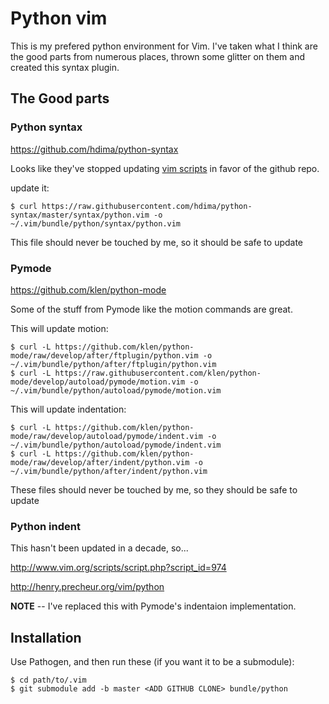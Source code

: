 # Python vim

This is my prefered python environment for Vim. I've taken what I think are the good parts from numerous places, thrown some glitter on them and created this syntax plugin.

## The Good parts

### Python syntax

https://github.com/hdima/python-syntax

Looks like they've stopped updating [vim scripts](http://www.vim.org/scripts/script.php?script_id=790) in favor of the github repo. 

update it:

    $ curl https://raw.githubusercontent.com/hdima/python-syntax/master/syntax/python.vim -o ~/.vim/bundle/python/syntax/python.vim

This file should never be touched by me, so it should be safe to update


### Pymode

https://github.com/klen/python-mode

Some of the stuff from Pymode like the motion commands are great.

This will update motion:

    $ curl -L https://github.com/klen/python-mode/raw/develop/after/ftplugin/python.vim -o ~/.vim/bundle/python/after/ftplugin/python.vim
    $ curl -L https://raw.githubusercontent.com/klen/python-mode/develop/autoload/pymode/motion.vim -o ~/.vim/bundle/python/autoload/pymode/motion.vim

This will update indentation:

    $ curl -L https://github.com/klen/python-mode/raw/develop/autoload/pymode/indent.vim -o ~/.vim/bundle/python/autoload/pymode/indent.vim
    $ curl -L https://github.com/klen/python-mode/raw/develop/after/indent/python.vim -o ~/.vim/bundle/python/after/indent/python.vim

These files should never be touched by me, so they should be safe to update


### Python indent

This hasn't been updated in a decade, so...

http://www.vim.org/scripts/script.php?script_id=974

http://henry.precheur.org/vim/python

**NOTE** -- I've replaced this with Pymode's indentaion implementation.


## Installation

Use Pathogen, and then run these (if you want it to be a submodule):

    $ cd path/to/.vim
    $ git submodule add -b master <ADD GITHUB CLONE> bundle/python

